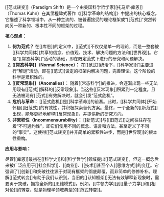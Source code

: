 [[范式转变]]（Paradigm Shift）是一个由美国科学哲学家[[托马斯·库恩]]（Thomas Kuhn）在其里程碑式著作《[[科学革命的结构]]》中提出的核心概念。它描述了科学领域中，从一种主流的、被普遍接受的理论框架或“[[范式]]”突然转向另一种新的、根本性不同的框架的过程。

**核心观点：**

1.  **何为范式？** 在[[库恩]]的定义中，[[范式]]不仅仅是单一的理论，而是一整套被[[科学共同体]]共享的信念、价值观、技术、解决问题的方法和[[世界观]]。它是“[[常态科学]]”活动的基础，即在既定范式下进行的研究和问题解决。
2.  **[[常态科学]]（Normal Science）：** 在[[范式]]统治下，[[科学家]]们主要进行“解谜”活动，即在[[范式]]设定的框架内解决问题，完善理论。这个阶段的科学是累积性的。
3.  **[[反常现象]]（Anomalies）：** 随着[[常态科学]]的推进，会逐渐出现一些无法用现有[[范式]]解释的[[反常现象]]。当这些[[反常现象]]积累到一定程度，且无法被现有[[范式]]有效解决时，就会引发“范式危机”。
4.  **危机与革命：** [[范式危机]]是[[科学革命]]的前奏。此时，[[科学共同体]]开始怀疑[[旧范式]]的有效性，并积极探索替代方案。最终，一个全新的[[新范式]]出现，能够更好地解释[[反常现象]]，并提供新的研究方向。
5.  **非累积性（Incommensurability）：** [[新范式]]与[[旧范式]]之间往往存在着“不可通约性”，即它们使用不同的概念、语言和方法，甚至定义了不同的“事实”。这使得[[范式转变]]并非简单的累积性进步，而是[[世界观]]的根本性重构。

**应用与影响：**

尽管[[库恩]]最初在[[科学史]]和[[科学哲学]]领域提出[[范式转变]]，但这一概念后来被广泛应用于[[社会科学]]、[[商业]]、[[技术]]甚至个人[[思维方式]]的变迁。它强调了[[创新]]和突破往往源于对现有框架的彻底颠覆，而非简单的修修补补。理解[[范式转变]]有助于我们认识到，当旧的[[认知框架]]无法有效解释新现象时，需要勇于突破，拥抱全新的[[思维模式]]。例如，[[牛顿力学]]到[[量子力学]]和[[相对论]]的转变，就是物理学领域典型的[[范式转变]]。